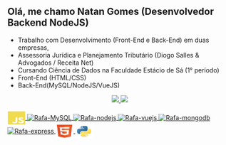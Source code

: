 ## Olá, me chamo Natan Gomes (Desenvolvedor Backend NodeJS)
- Trabalho com Desenvolvimento (Front-End e Back-End) em duas empresas, 
- Assessoria Jurídica e Planejamento Tributário (Diogo Salles & Advogados / Receita Net)
- Cursando Ciência de Dados na Faculdade Estácio de Sá (1° período)
- Front-End (HTML/CSS)
- Back-End(MySQL/NodeJS/VueJS)

<div align="center">
  <a href="https://github.com/N4t4nG0m3s">
  <img height="180em" src="https://github-readme-stats.vercel.app/api?username=N4t4nG0m3S&show_icons=true&theme=dracula&include_all_commits=true&count_private=true"/>
  <img height="180em" src="https://github-readme-stats.vercel.app/api/top-langs/?username=N4t4nG0m3s&layout=compact&langs_count=7&theme=dracula"/>
</div>
  <div style="display: inline_block"><br>
  <img align="center" alt="Rafa-Js" height="30" width="40" src="https://raw.githubusercontent.com/devicons/devicon/master/icons/javascript/javascript-plain.svg">
  <img align="center" alt="Rafa-MySQL" height="30" width="40" src= "https://cdn.jsdelivr.net/gh/devicons/devicon/icons/mysql/mysql-original.svg" 
       
   <div>    
  <img align="center" alt="Rafa-nodejs" height="30" width="40" src="https://cdn.jsdelivr.net/gh/devicons/devicon/icons/nodejs/nodejs-plain.svg" />
  <img align="center" alt="Rafa-vuejs" height="30" width="40" src="https://cdn.jsdelivr.net/gh/devicons/devicon/icons/vuejs/vuejs-original.svg" />
  <img align="center" alt="Rafa-mongodb" height="30" width="40" src="https://cdn.jsdelivr.net/gh/devicons/devicon/icons/mongodb/mongodb-plain-wordmark.svg" />
  <img align="center" alt="Rafa-express" height="30" width="40" src="https://cdn.jsdelivr.net/gh/devicons/devicon/icons/express/express-original.svg" />
  <img align="center" alt="Rafa-HTML" height="30" width="40" src="https://raw.githubusercontent.com/devicons/devicon/master/icons/html5/html5-original.svg">
  <img align="center" alt="Rafa-python" height="30" width="40" src="https://raw.githubusercontent.com/devicons/devicon/master/icons/python/python-original.svg">
 

<div>

  
 
